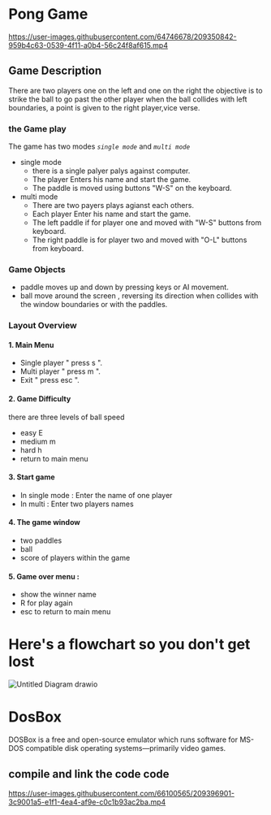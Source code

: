 











































# Pong Game 
 



https://user-images.githubusercontent.com/64746678/209350842-959b4c63-0539-4f11-a0b4-56c24f8af615.mp4


## Game Description
There are two players one on the left and one on the right
the objective is to strike the ball to go past the other player
when the ball collides with left boundaries, a point is given to the right player,vice verse.
### the Game play
The game has two modes *`single mode`* and *`multi mode`*
* single mode
  - there is a single palyer palys against computer.
  - The player Enters his name and start the game.
  - The paddle is moved using buttons "W-S" on the keyboard.
* multi mode
  - There are two payers plays agianst each others.
  - Each player Enter his name and start the game.
  - The left paddle if for player one and moved with "W-S" buttons from keyboard.
  - The right paddle is for player two and moved with "O-L" buttons from keyboard.


### Game Objects 
* paddle moves up and down by pressing keys or AI movement.
* ball move around the screen , reversing its direction when collides with the window boundaries or with the paddles.

### Layout Overview
#### 1. Main Menu
* Single player   " press s ".
* Multi player    " press m ".
* Exit            " press esc ". 

#### 2. Game Difficulty
there are three levels of ball speed
* easy E
* medium m
* hard h
* return to main menu

#### 3. Start game 
* In single mode : Enter the name of one player
* In multi : Enter two players names

#### 4. The game window 
* two paddles 
* ball
* score of players within the game

#### 5. Game over menu :
* show the winner name 
* R for play again 
* esc to return to main menu



# Here's a flowchart so you don't get lost

![Untitled Diagram drawio](https://user-images.githubusercontent.com/64711347/209349954-55a9954a-afc2-4d05-96fc-437b2497e1b0.png)




# DosBox
 DOSBox is a free and open-source emulator which runs software for MS-DOS compatible disk operating systems—primarily video games.
## compile and link the code code 

https://user-images.githubusercontent.com/66100565/209396901-3c9001a5-e1f1-4ea4-af9e-c0c1b93ac2ba.mp4


